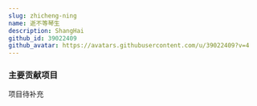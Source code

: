 ```yaml
---
slug: zhicheng-ning
name: 逝不等琴生
description: ShangHai
github_id: 39022409
github_avatar: https://avatars.githubusercontent.com/u/39022409?v=4
---
```


### 主要贡献项目

项目待补充
